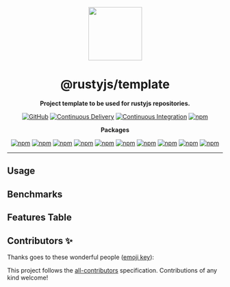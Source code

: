 <div align="center">

<img src="https://files.tomio.fun/r/rustyjs-logo.png" width="125" height="125">

# @rustyjs/template

**Project template to be used for rustyjs repositories.**

[![GitHub](https://img.shields.io/github/license/rustyjs/project-template)](https://github.com/rustyjs/project-template/blob/main/LICENSE.md)
[![Continuous Delivery](https://github.com/rustyjs/template/actions/workflows/continuous-delivery.yml/badge.svg)](https://github.com/rustyjs/template/actions/workflows/continuous-delivery.yml)
[![Continuous Integration](https://github.com/rustyjs/template/actions/workflows/continuous-integration.yml/badge.svg)](https://github.com/rustyjs/template/actions/workflows/continuous-integration.yml)
[![npm](https://img.shields.io/npm/v/@rustyjs/template?color=crimson&logo=npm&style=flat-square)](https://www.npmjs.com/package/@rustyjs/template)

**Packages**

[![npm](https://img.shields.io/npm/v/@rustyjs/template-android-arm64?color=crimson&logo=npm&style=flat-square&label=@rustyjs/template-android-arm64)](https://www.npmjs.com/package/@rustyjs/template-android-arm64)
[![npm](https://img.shields.io/npm/v/@rustyjs/template-darwin-arm64?color=crimson&logo=npm&style=flat-square&label=@rustyjs/template-darwin-arm64)](https://www.npmjs.com/package/@rustyjs/template-darwin-arm64)
[![npm](https://img.shields.io/npm/v/@rustyjs/template-darwin-x64?color=crimson&logo=npm&style=flat-square&label=@rustyjs/template-darwin-x64)](https://www.npmjs.com/package/@rustyjs/template-darwin-x64)
[![npm](https://img.shields.io/npm/v/@rustyjs/template-freebsd-x64?color=crimson&logo=npm&style=flat-square&label=@rustyjs/template-freebsd-x64)](https://www.npmjs.com/package/@rustyjs/template-freebsd-x64)
[![npm](https://img.shields.io/npm/v/@rustyjs/template-linux-arm64-gnu?color=crimson&logo=npm&style=flat-square&label=@rustyjs/template-linux-arm64-gnu)](https://www.npmjs.com/package/@rustyjs/template-linux-arm64-gnu)
[![npm](https://img.shields.io/npm/v/@rustyjs/template-linux-arm64-musl?color=crimson&logo=npm&style=flat-square&label=@rustyjs/template-linux-arm64-musl)](https://www.npmjs.com/package/@rustyjs/template-linux-arm64-musl)
[![npm](https://img.shields.io/npm/v/@rustyjs/template-linux-x64-gnu?color=crimson&logo=npm&style=flat-square&label=@rustyjs/template-linux-x64-gnu)](https://www.npmjs.com/package/@rustyjs/template-linux-x64-gnu)
[![npm](https://img.shields.io/npm/v/@rustyjs/template-linux-x64-musl?color=crimson&logo=npm&style=flat-square&label=@rustyjs/template-linux-x64-musl)](https://www.npmjs.com/package/@rustyjs/template-linux-x64-musl)
[![npm](https://img.shields.io/npm/v/@rustyjs/template-win32-x64-msvc?color=crimson&logo=npm&style=flat-square&label=@rustyjs/template-win32-x64-msvc)](https://www.npmjs.com/package/@rustyjs/template-win32-x64-msvc)
[![npm](https://img.shields.io/npm/v/@rustyjs/template-linux-arm-gnueabihf?color=crimson&logo=npm&style=flat-square&label=@rustyjs/template-linux-arm-gnueabihf)](https://www.npmjs.com/package/@rustyjs/template-linux-arm-gnueabihf)

</div>

---

## Usage

## Benchmarks

## Features Table

## Contributors ✨

Thanks goes to these wonderful people ([emoji key](https://allcontributors.org/docs/en/emoji-key)):

<!-- ALL-CONTRIBUTORS-LIST:START - Do not remove or modify this section -->
<!-- prettier-ignore-start -->
<!-- markdownlint-disable -->
<!-- markdownlint-enable -->
<!-- prettier-ignore-end -->

<!-- ALL-CONTRIBUTORS-LIST:END -->

This project follows the [all-contributors](https://github.com/all-contributors/all-contributors) specification. Contributions of any kind welcome!
